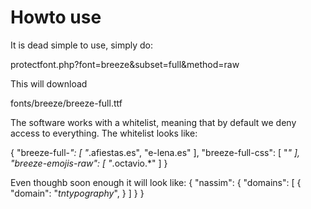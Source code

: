 Howto use
==================

It is dead simple to use, simply do:

protectfont.php?font=breeze&subset=full&method=raw

This will download

fonts/breeze/breeze-full.ttf


The software works with a whitelist, meaning that by default we deny access
to everything. The whitelist looks like:

{
    "breeze-full-*": [
        "*.afiestas.es",
        "e-lena.es"
    ],
    "breeze-full-css": [
        "*"
    ],
    "breeze-emojis-raw": [
        "*.octavio.*"
    ]
}

Even thoughb soon enough it will look like:
{
    "nassim": {
        "domains": [
            {
                "domain": "*tntypography*",
            }
        ]
    }
}